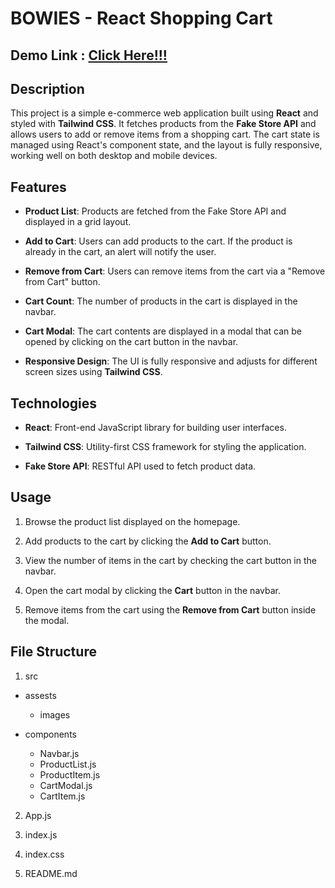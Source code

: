 # BOWIES -  React Shopping Cart

## Demo Link : [Click Here!!!]()

## Description

This project is a simple e-commerce web application built using **React** and styled with **Tailwind CSS**. It fetches products from the **Fake Store API** and allows users to add or remove items from a shopping cart. The cart state is managed using React's component state, and the layout is fully responsive, working well on both desktop and mobile devices.

## Features

- **Product List**: Products are fetched from the Fake Store API and displayed in a grid layout.
  
- **Add to Cart**: Users can add products to the cart. If the product is already in the cart, an alert will notify the user.
  
- **Remove from Cart**: Users can remove items from the cart via a "Remove from Cart" button.
  
- **Cart Count**: The number of products in the cart is displayed in the navbar.
  
- **Cart Modal**: The cart contents are displayed in a modal that can be opened by clicking on the cart button in the navbar.
  
- **Responsive Design**: The UI is fully responsive and adjusts for different screen sizes using **Tailwind CSS**.
  

## Technologies

- **React**: Front-end JavaScript library for building user interfaces.
  
- **Tailwind CSS**: Utility-first CSS framework for styling the application.
  
- **Fake Store API**: RESTful API used to fetch product data.


## Usage

1. Browse the product list displayed on the homepage.
   
2. Add products to the cart by clicking the **Add to Cart** button.
 
3. View the number of items in the cart by checking the cart button in the navbar.
 
4. Open the cart modal by clicking the **Cart** button in the navbar.
 
5. Remove items from the cart using the **Remove from Cart** button inside the modal.

## File Structure

1. src

- assests
  - images

- components
  
  - Navbar.js          
  - ProductList.js     
  - ProductItem.js    
  - CartModal.js       
  - CartItem.js
     
2. App.js 

3. index.js    

4. index.css

5. README.md   
